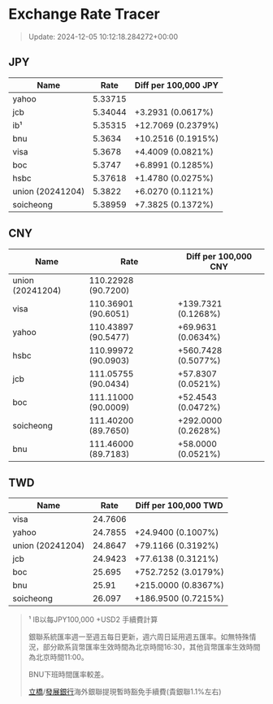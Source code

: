 # Exchange Rate Tracer

> Update: 2024-12-05 10:12:18.284272+00:00

## JPY

| Name             |    Rate | Diff per 100,000 JPY   |
|------------------|---------|------------------------|
| yahoo            | 5.33715 |                        |
| jcb              | 5.34044 | +3.2931 (0.0617%)      |
| ib¹              | 5.35315 | +12.7069 (0.2379%)     |
| bnu              | 5.3634  | +10.2516 (0.1915%)     |
| visa             | 5.3678  | +4.4009 (0.0821%)      |
| boc              | 5.3747  | +6.8991 (0.1285%)      |
| hsbc             | 5.37618 | +1.4780 (0.0275%)      |
| union (20241204) | 5.3822  | +6.0270 (0.1121%)      |
| soicheong        | 5.38959 | +7.3825 (0.1372%)      |

## CNY

| Name             | Rate                | Diff per 100,000 CNY   |
|------------------|---------------------|------------------------|
| union (20241204) | 110.22928	(90.7200) |                        |
| visa             | 110.36901	(90.6051) | +139.7321 (0.1268%)    |
| yahoo            | 110.43897	(90.5477) | +69.9631 (0.0634%)     |
| hsbc             | 110.99972	(90.0903) | +560.7428 (0.5077%)    |
| jcb              | 111.05755	(90.0434) | +57.8307 (0.0521%)     |
| boc              | 111.11000	(90.0009) | +52.4543 (0.0472%)     |
| soicheong        | 111.40200	(89.7650) | +292.0000 (0.2628%)    |
| bnu              | 111.46000	(89.7183) | +58.0000 (0.0521%)     |

## TWD

| Name             |    Rate | Diff per 100,000 TWD   |
|------------------|---------|------------------------|
| visa             | 24.7606 |                        |
| yahoo            | 24.7855 | +24.9400 (0.1007%)     |
| union (20241204) | 24.8647 | +79.1166 (0.3192%)     |
| jcb              | 24.9423 | +77.6138 (0.3121%)     |
| boc              | 25.695  | +752.7252 (3.0179%)    |
| bnu              | 25.91   | +215.0000 (0.8367%)    |
| soicheong        | 26.097  | +186.9500 (0.7215%)    |


> ¹ IB以每JPY100,000 +USD2 手續費計算
>
> 銀聯系統匯率週一至週五每日更新，週六周日延用週五匯率。如無特殊情況，部分歐系貨幣匯率生效時間為北京時間16:30，其他貨幣匯率生效時間為北京時間11:00。
>
> BNU下班時間匯率較差。
>
> [立橋](https://www.wlbank.com.mo/uploads/ueditor/file/20181211/1544536513900230.pdf)/[發展銀行](https://www.mdb.com.mo/Service_Charges_20230728.pdf)海外銀聯提現暫時豁免手續費(貴銀聯1.1%左右)

